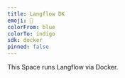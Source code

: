 ```yaml
---
title: Langflow DK
emoji: 🚀
colorFrom: blue
colorTo: indigo
sdk: docker
pinned: false
---
```


This Space runs Langflow via Docker.
